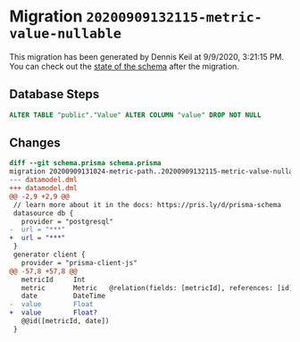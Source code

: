 # Migration `20200909132115-metric-value-nullable`

This migration has been generated by Dennis Keil at 9/9/2020, 3:21:15 PM.
You can check out the [state of the schema](./schema.prisma) after the migration.

## Database Steps

```sql
ALTER TABLE "public"."Value" ALTER COLUMN "value" DROP NOT NULL
```

## Changes

```diff
diff --git schema.prisma schema.prisma
migration 20200909131024-metric-path..20200909132115-metric-value-nullable
--- datamodel.dml
+++ datamodel.dml
@@ -2,9 +2,9 @@
 // learn more about it in the docs: https://pris.ly/d/prisma-schema
 datasource db {
   provider = "postgresql"
-  url = "***"
+  url = "***"
 }
 generator client {
   provider = "prisma-client-js"
@@ -57,8 +57,8 @@
   metricId     Int
   metric       Metric   @relation(fields: [metricId], references: [id])
   date         DateTime
-  value        Float
+  value        Float?
   @@id([metricId, date])
 }
```


